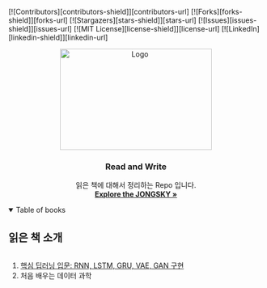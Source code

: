 [![Contributors][contributors-shield]][contributors-url]
[![Forks][forks-shield]][forks-url]
[![Stargazers][stars-shield]][stars-url]
[![Issues][issues-shield]][issues-url]
[![MIT License][license-shield]][license-url]
[![LinkedIn][linkedin-shield]][linkedin-url]


<p align="center">
  <a href="https://github.com/JONGSKY/Read-and-Write">
    <img src="https://cdn.pixabay.com/photo/2016/01/27/04/32/books-1163695_960_720.jpg" alt="Logo" width="300" height="200">
  </a>

  <h3 align="center">Read and Write</h3>
  <p align="center">
    읽은 책에 대해서 정리하는 Repo 입니다.
    <br />
    <a href="https://www.notion.so/jongsky/Jongho-Lee-40fcd70fb3384dfd923c1b8370522cb0"><strong>Explore the JONGSKY »</strong></a>
    <br />
<!--     <br />
    <a href="https://github.com/github_username/repo_name">View Demo</a>
    ·
    <a href="https://github.com/github_username/repo_name/issues">Report Bug</a>
    ·
    <a href="https://github.com/github_username/repo_name/issues">Request Feature</a> -->
  </p>

</p>


<!-- TABLE OF CONTENTS -->
<details open="open">
  <summary>Table of books</summary>
  <h2 style="display: inline-block">읽은 책 소개</h2>
  <ol>
    <li>
      <a href="https://github.com/JONGSKY/Read-and-Write/tree/master/Introdcution_DL_point">핵심 딥러닝 입문: RNN, LSTM, GRU, VAE, GAN 구현</a>
    </li>
    <li>
      처음 배우는 데이터 과학
    </li>
  </ol>
</details>
